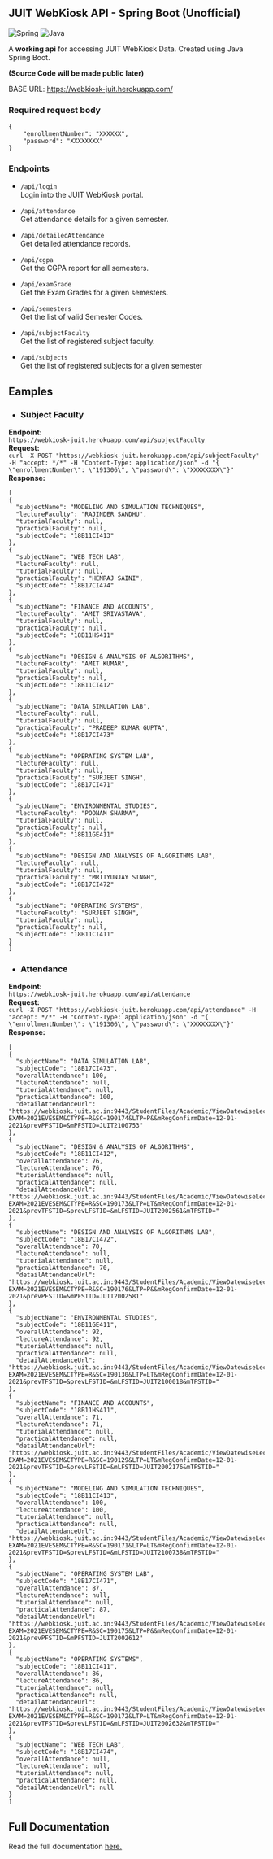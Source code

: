 

## JUIT WebKiosk API - Spring Boot (Unofficial)

<img alt="Spring" src="https://img.shields.io/badge/spring-%236DB33F.svg?style=for-the-badge&logo=spring&logoColor=white"/> <img alt="Java" src="https://img.shields.io/badge/java-%23ED8B00.svg?style=for-the-badge&logo=java&logoColor=white"/>

A __working api__ for accessing JUIT WebKiosk Data. Created using Java Spring Boot.        


**(Source Code will be made public later)**       


BASE URL: https://webkiosk-juit.herokuapp.com/

### Required request body
```
{
    "enrollmentNumber": "XXXXXX",
    "password": "XXXXXXXX"
}
```

### Endpoints

* ```/api/login```    
  Login into the JUIT WebKiosk portal.
  

* ```/api/attendance```    
  Get attendance details for a given semester.
  

* ```/api/detailedAttendance```   
  Get detailed attendance records.
  

* ```/api/cgpa```   
  Get the CGPA report for all semesters.
  

* ```/api/examGrade```    
  Get the Exam Grades for a given semesters.
  

* ```/api/semesters```    
  Get the list of valid Semester Codes.
  

* ```/api/subjectFaculty```   
  Get the list of registered subject faculty.
  
  
* ```/api/subjects```   
  Get the list of registered subjects for a given semester


## Eamples

- ### Subject Faculty
**Endpoint:**      
```https://webkiosk-juit.herokuapp.com/api/subjectFaculty```      
**Request:**     
 ```curl -X POST "https://webkiosk-juit.herokuapp.com/api/subjectFaculty" -H "accept: */*" -H "Content-Type: application/json" -d "{ \"enrollmentNumber\": \"191306\", \"password\": \"XXXXXXXX\"}"```           
**Response:**
  ```
  [
  {
    "subjectName": "MODELING AND SIMULATION TECHNIQUES",
    "lectureFaculty": "RAJINDER SANDHU",
    "tutorialFaculty": null,
    "practicalFaculty": null,
    "subjectCode": "18B11CI413"
  },
  {
    "subjectName": "WEB TECH LAB",
    "lectureFaculty": null,
    "tutorialFaculty": null,
    "practicalFaculty": "HEMRAJ SAINI",
    "subjectCode": "18B17CI474"
  },
  {
    "subjectName": "FINANCE AND ACCOUNTS",
    "lectureFaculty": "AMIT SRIVASTAVA",
    "tutorialFaculty": null,
    "practicalFaculty": null,
    "subjectCode": "18B11HS411"
  },
  {
    "subjectName": "DESIGN & ANALYSIS OF ALGORITHMS",
    "lectureFaculty": "AMIT KUMAR",
    "tutorialFaculty": null,
    "practicalFaculty": null,
    "subjectCode": "18B11CI412"
  },
  {
    "subjectName": "DATA SIMULATION LAB",
    "lectureFaculty": null,
    "tutorialFaculty": null,
    "practicalFaculty": "PRADEEP KUMAR GUPTA",
    "subjectCode": "18B17CI473"
  },
  {
    "subjectName": "OPERATING SYSTEM LAB",
    "lectureFaculty": null,
    "tutorialFaculty": null,
    "practicalFaculty": "SURJEET SINGH",
    "subjectCode": "18B17CI471"
  },
  {
    "subjectName": "ENVIRONMENTAL STUDIES",
    "lectureFaculty": "POONAM SHARMA",
    "tutorialFaculty": null,
    "practicalFaculty": null,
    "subjectCode": "18B11GE411"
  },
  {
    "subjectName": "DESIGN AND ANALYSIS OF ALGORITHMS LAB",
    "lectureFaculty": null,
    "tutorialFaculty": null,
    "practicalFaculty": "MRITYUNJAY SINGH",
    "subjectCode": "18B17CI472"
  },
  {
    "subjectName": "OPERATING SYSTEMS",
    "lectureFaculty": "SURJEET SINGH",
    "tutorialFaculty": null,
    "practicalFaculty": null,
    "subjectCode": "18B11CI411"
  }
]
  ```

- ### Attendance
**Endpoint:**      
```https://webkiosk-juit.herokuapp.com/api/attendance```  
**Request:**       
 ```curl -X POST "https://webkiosk-juit.herokuapp.com/api/attendance" -H "accept: */*" -H "Content-Type: application/json" -d "{ \"enrollmentNumber\": \"191306\", \"password\": \"XXXXXXXX\"}"```       
**Response:**       
  ```
  [
  {
    "subjectName": "DATA SIMULATION LAB",
    "subjectCode": "18B17CI473",
    "overallAttendance": 100,
    "lectureAttendance": null,
    "tutorialAttendance": null,
    "practicalAttendance": 100,
    "detailAttendanceUrl": "https://webkiosk.juit.ac.in:9443/StudentFiles/Academic/ViewDatewiseLecAttendance.jsp?EXAM=2021EVESEM&CTYPE=R&SC=190174&LTP=P&&mRegConfirmDate=12-01-2021&prevPFSTID=&mPFSTID=JUIT2100753"
  },
  {
    "subjectName": "DESIGN & ANALYSIS OF ALGORITHMS",
    "subjectCode": "18B11CI412",
    "overallAttendance": 76,
    "lectureAttendance": 76,
    "tutorialAttendance": null,
    "practicalAttendance": null,
    "detailAttendanceUrl": "https://webkiosk.juit.ac.in:9443/StudentFiles/Academic/ViewDatewiseLecAttendance.jsp?EXAM=2021EVESEM&CTYPE=R&SC=190173&LTP=LT&mRegConfirmDate=12-01-2021&prevTFSTID=&prevLFSTID=&mLFSTID=JUIT2002561&mTFSTID="
  },
  {
    "subjectName": "DESIGN AND ANALYSIS OF ALGORITHMS LAB",
    "subjectCode": "18B17CI472",
    "overallAttendance": 70,
    "lectureAttendance": null,
    "tutorialAttendance": null,
    "practicalAttendance": 70,
    "detailAttendanceUrl": "https://webkiosk.juit.ac.in:9443/StudentFiles/Academic/ViewDatewiseLecAttendance.jsp?EXAM=2021EVESEM&CTYPE=R&SC=190176&LTP=P&&mRegConfirmDate=12-01-2021&prevPFSTID=&mPFSTID=JUIT2002581"
  },
  {
    "subjectName": "ENVIRONMENTAL STUDIES",
    "subjectCode": "18B11GE411",
    "overallAttendance": 92,
    "lectureAttendance": 92,
    "tutorialAttendance": null,
    "practicalAttendance": null,
    "detailAttendanceUrl": "https://webkiosk.juit.ac.in:9443/StudentFiles/Academic/ViewDatewiseLecAttendance.jsp?EXAM=2021EVESEM&CTYPE=R&SC=190130&LTP=LT&mRegConfirmDate=12-01-2021&prevTFSTID=&prevLFSTID=&mLFSTID=JUIT2100018&mTFSTID="
  },
  {
    "subjectName": "FINANCE AND ACCOUNTS",
    "subjectCode": "18B11HS411",
    "overallAttendance": 71,
    "lectureAttendance": 71,
    "tutorialAttendance": null,
    "practicalAttendance": null,
    "detailAttendanceUrl": "https://webkiosk.juit.ac.in:9443/StudentFiles/Academic/ViewDatewiseLecAttendance.jsp?EXAM=2021EVESEM&CTYPE=R&SC=190129&LTP=LT&mRegConfirmDate=12-01-2021&prevTFSTID=&prevLFSTID=&mLFSTID=JUIT2002176&mTFSTID="
  },
  {
    "subjectName": "MODELING AND SIMULATION TECHNIQUES",
    "subjectCode": "18B11CI413",
    "overallAttendance": 100,
    "lectureAttendance": 100,
    "tutorialAttendance": null,
    "practicalAttendance": null,
    "detailAttendanceUrl": "https://webkiosk.juit.ac.in:9443/StudentFiles/Academic/ViewDatewiseLecAttendance.jsp?EXAM=2021EVESEM&CTYPE=R&SC=190171&LTP=LT&mRegConfirmDate=12-01-2021&prevTFSTID=&prevLFSTID=&mLFSTID=JUIT2100738&mTFSTID="
  },
  {
    "subjectName": "OPERATING SYSTEM LAB",
    "subjectCode": "18B17CI471",
    "overallAttendance": 87,
    "lectureAttendance": null,
    "tutorialAttendance": null,
    "practicalAttendance": 87,
    "detailAttendanceUrl": "https://webkiosk.juit.ac.in:9443/StudentFiles/Academic/ViewDatewiseLecAttendance.jsp?EXAM=2021EVESEM&CTYPE=R&SC=190175&LTP=P&&mRegConfirmDate=12-01-2021&prevPFSTID=&mPFSTID=JUIT2002612"
  },
  {
    "subjectName": "OPERATING SYSTEMS",
    "subjectCode": "18B11CI411",
    "overallAttendance": 86,
    "lectureAttendance": 86,
    "tutorialAttendance": null,
    "practicalAttendance": null,
    "detailAttendanceUrl": "https://webkiosk.juit.ac.in:9443/StudentFiles/Academic/ViewDatewiseLecAttendance.jsp?EXAM=2021EVESEM&CTYPE=R&SC=190172&LTP=LT&mRegConfirmDate=12-01-2021&prevTFSTID=&prevLFSTID=&mLFSTID=JUIT2002632&mTFSTID="
  },
  {
    "subjectName": "WEB TECH LAB",
    "subjectCode": "18B17CI474",
    "overallAttendance": null,
    "lectureAttendance": null,
    "tutorialAttendance": null,
    "practicalAttendance": null,
    "detailAttendanceUrl": null
  }
]
  ```

## Full Documentation

Read the full documentation [here.](https://webkiosk-juit.herokuapp.com/)  

